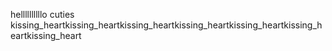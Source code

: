 hellllllllllo cuties kissing_heartkissing_heartkissing_heartkissing_heartkissing_heartkissing_heartkissing_heart
